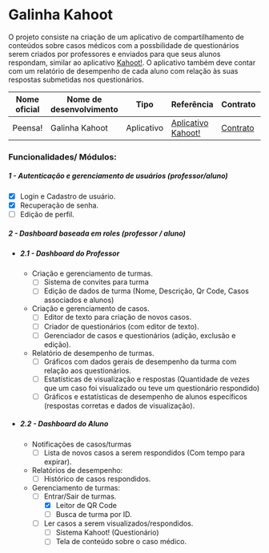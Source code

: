 # Galinha Kahoot


O projeto consiste na criação de um aplicativo de compartilhamento de conteúdos sobre casos médicos com a possbilidade de questionários serem criados por professores e enviados para que seus alunos respondam, similar ao aplicativo [Kahoot!](https://play.google.com/store/apps/details?id=no.mobitroll.kahoot.android). O aplicativo também deve contar com um relatório de desempenho de cada aluno com relação às suas respostas submetidas nos questionários.

| Nome oficial  | Nome de desenvolvimento | Tipo | Referência|Contrato| Data de entrega|
| ------------- | ------------- 		  | - |-|-|-|
| Peensa!       | Galinha Kahoot		  | Aplicativo |[Aplicativo Kahoot!](https://play.google.com/store/apps/details?id=no.mobitroll.kahoot.android)| [Contrato](https://z.zz.ht/bjNuR.pdf) |??/??/2020|

### Funcionalidades/ Módulos:

##### 1 - Autenticação e gerenciamento de usuários (professor/aluno)
- [x] Login e Cadastro de usuário.
- [x] Recuperação de senha.
- [ ] Edição de perfil. 	
##### 2 - Dashboard baseada em roles (professor / aluno)
- ##### 2.1 - Dashboard do Professor
	- Criação e gerenciamento de turmas.
		- [ ] Sistema de convites para turma
    	- [ ] Edição de dados de turma (Nome, Descrição, Qr Code, Casos associados e alunos)
    - Criação e gerenciamento de casos.
    	- [ ] Editor de texto para criação de novos casos.
   		- [ ] Criador de questionários (com editor de texto).
    	- [ ] Gerenciador de casos e questionários (adição, exclusão e edição).
	- Relatório de desempenho de turmas.
		- [ ] Gráficos com dados gerais de desempenho da turma com relação aos questionários.
		- [ ] Estatísticas de visualização e respostas (Quantidade de vezes que um caso foi visualizado ou teve um questionário respondido)
		- [ ] Gráficos e estatísticas de desempenho de alunos específicos (respostas corretas e dados de visualização).		
- ##### 2.2 - Dashboard do Aluno
	- Notificações de casos/turmas
		- [ ] Lista de novos casos a serem respondidos (Com tempo para expirar). 
	- Relatórios de desempenho:	
		- [ ] Histórico de casos respondidos. 
	- Gerenciamento de turmas:
		- [ ] Entrar/Sair de turmas.
			- [x] Leitor de QR Code
			- [ ] Busca de turma por ID.			
		- [ ] Ler casos a serem visualizados/respondidos.
			- [ ] Sistema Kahoot! (Questionário)
			- [ ] Tela de conteúdo sobre o caso médico.
